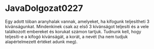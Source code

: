 # JavaDolgozat0227
Egy adott tóban aranyhalak vannak, amelyeket, ha kifogunk teljesítheti 3 kívánságunkat.
Mindenkinek csak az első 3 kívánságot teljesíti és a vele találkozott embereket és korukat számon tartjuk. Tudnunk kell, hogy teljesíti-e a kifogó kívánságát, a korát, a nevét  (ha nem tudjuk alapértelmezett értéket adunk meg). 
